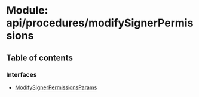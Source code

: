 # Module: api/procedures/modifySignerPermissions

## Table of contents

### Interfaces

- [ModifySignerPermissionsParams](../wiki/api.procedures.modifySignerPermissions.ModifySignerPermissionsParams)
